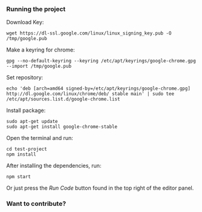 ### Running the project

Download Key:

```
wget https://dl-ssl.google.com/linux/linux_signing_key.pub -O /tmp/google.pub
```

Make a keyring for chrome:

```
gpg --no-default-keyring --keyring /etc/apt/keyrings/google-chrome.gpg --import /tmp/google.pub
```

Set repository:

```
echo 'deb [arch=amd64 signed-by=/etc/apt/keyrings/google-chrome.gpg] http://dl.google.com/linux/chrome/deb/ stable main' | sudo tee /etc/apt/sources.list.d/google-chrome.list
```

Install package:

```
sudo apt-get update
sudo apt-get install google-chrome-stable

```

Open the terminal and run:

```
cd test-project
npm install
```

After installing the dependencies, run:
```
npm start
```

Or just press the *Run Code* button found in the top right of the editor panel.
### Want to contribute?
